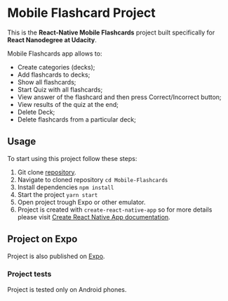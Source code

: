 # Mobile Flashcard Project

This is the **React-Native Mobile Flashcards** project built specifically for **React Nanodegree at Udacity**.

Mobile Flashcards app allows to:

* Create categories (decks);
* Add flashcards to decks;
* Show all flashcards;
* Start Quiz with all flashcards;
* View answer of the flashcard and then press Correct/Incorrect button;
* View results of the quiz at the end;
* Delete Deck;
* Delete flashcards from a particular deck;

## Usage

To start using this project follow these steps:

1. Git clone [repository](https://github.com/Sangsom/Mobile-Flashcards.git).
2. Navigate to cloned repository `cd Mobile-Flashcards`
3. Install dependencies `npm install`
4. Start the project `yarn start`
5. Open project trough Expo or other emulator.
6. Project is created with `create-react-native-app` so for more details please visit [Create React Native App documentation](https://github.com/react-community/create-react-native-app).

## Project on Expo

Project is also published on [Expo](https://expo.io/@sangsom/mobile-flashcards).

### Project tests

Project is tested only on Android phones.
